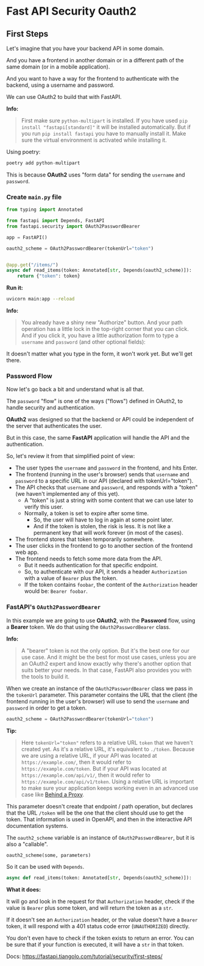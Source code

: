 # Fast API Security Oauth2

## First Steps

Let's imagine that you have your backend API in some domain.

And you have a frontend in another domain or in a different path of the same domain (or in a mobile application).

And you want to have a way for the frontend to authenticate with the backend, using a username and password.

We can use OAuth2 to build that with FastAPI.

**Info:**
> First make sure `python-multipart` is installed. If you have used `pip install "fastapi[standard]"` it will be installed automatically. But if you run `pip install fastapi` you have to manually install it. Make sure the virtual environment is activated while installing it.

Using poetry:

```py
poetry add python-multipart
```

This is because **OAuth2** uses "form data" for sending the `username` and `password`.

### Create `main.py` file

```py
from typing import Annotated

from fastapi import Depends, FastAPI
from fastapi.security import OAuth2PasswordBearer

app = FastAPI()

oauth2_scheme = OAuth2PasswordBearer(tokenUrl="token")


@app.get("/items/")
async def read_items(token: Annotated[str, Depends(oauth2_scheme)]):
    return {"token": token}
```

**Run it:**

```bash
uvicorn main:app --reload
```

**Info:**
> You already have a shiny new "Authorize" button. And your path operation has a little lock in the top-right corner that you can click. And if you click it, you have a little authorization form to type a `username` and `password` (and other optional fields):

It doesn't matter what you type in the form, it won't work yet. But we'll get there.

### Password Flow

Now let's go back a bit and understand what is all that.

The `password` "flow" is one of the ways ("flows") defined in OAuth2, to handle security and authentication.

**OAuth2** was designed so that the backend or API could be independent of the server that authenticates the user.

But in this case, the same **FastAPI** application will handle the API and the authentication.

So, let's review it from that simplified point of view:

- The user types the `username` and `password` in the frontend, and hits Enter.
- The frontend (running in the user's browser) sends that `username` and `password` to a specific URL in our API (declared with tokenUrl="token").
- The API checks that `username` and `password`, and responds with a "token" (we haven't implemented any of this yet).
  - A "token" is just a string with some content that we can use later to verify this user.
  - Normally, a token is set to expire after some time.
    - So, the user will have to log in again at some point later.
    - And if the token is stolen, the risk is less. It is not like a permanent key that will work forever (in most of the cases).
- The frontend stores that token temporarily somewhere.
- The user clicks in the frontend to go to another section of the frontend web app.
- The frontend needs to fetch some more data from the API.
  - But it needs authentication for that specific endpoint.
  - So, to authenticate with our API, it sends a header `Authorization` with a value of `Bearer` plus the token.
  - If the token contains `foobar`, the content of the `Authorization` header would be: `Bearer foobar`.

### FastAPI's `OAuth2PasswordBearer`

In this example we are going to use **OAuth2**, with the **Password** flow, using a **Bearer** token. We do that using the `OAuth2PasswordBearer` class.

**Info:**
> A "bearer" token is not the only option. But it's the best one for our use case. And it might be the best for most use cases, unless you are an OAuth2 expert and know exactly why there's another option that suits better your needs. In that case, FastAPI also provides you with the tools to build it.

When we create an instance of the `OAuth2PasswordBearer` class we pass in the `tokenUrl` parameter. This parameter contains the URL that the client (the frontend running in the user's browser) will use to send the `username` and `password` in order to get a token.

```py
oauth2_scheme = OAuth2PasswordBearer(tokenUrl="token")
```

**Tip:**
> Here `tokenUrl="token"` refers to a relative URL `token` that we haven't created yet. As it's a relative URL, it's equivalent to `./token`.
> Because we are using a relative URL, if your API was located at `https://example.com/`, then it would refer to `https://example.com/token`. But if your API was located at `https://example.com/api/v1/`, then it would refer to `https://example.com/api/v1/token`.
> Using a relative URL is important to make sure your application keeps working even in an advanced use case like [Behind a Proxy](https://fastapi.tiangolo.com/advanced/behind-a-proxy/).

This parameter doesn't create that endpoint / path operation, but declares that the URL `/token` will be the one that the client should use to get the token. That information is used in OpenAPI, and then in the interactive API documentation systems.

The `oauth2_scheme` variable is an instance of `OAuth2PasswordBearer`, but it is also a "callable".

```py
oauth2_scheme(some, parameters)
```

So it can be used with `Depends`.

```py
async def read_items(token: Annotated[str, Depends(oauth2_scheme)]):
```

**What it does:**

It will go and look in the request for that `Authorization` header, check if the value is `Bearer` plus some token, and will return the token as a `str`.

If it doesn't see an `Authorization` header, or the value doesn't have a `Bearer` token, it will respond with a 401 status code error (`UNAUTHORIZED`) directly.

You don't even have to check if the token exists to return an error. You can be sure that if your function is executed, it will have a `str` in that token.

Docs: <https://fastapi.tiangolo.com/tutorial/security/first-steps/>
